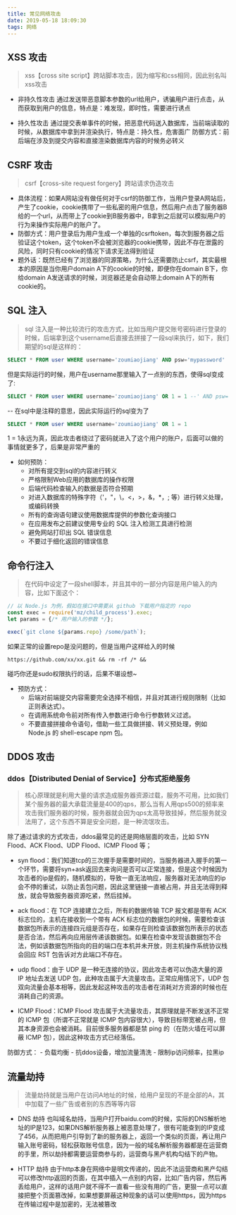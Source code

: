 ```yaml
---
title: 常见网络攻击
date: 2019-05-18 18:09:30
tags: 网络
---
```


## XSS 攻击
> xss【cross site script】跨站脚本攻击，因为缩写和css相同，因此别名叫xss攻击
- 非持久性攻击
    通过发送带恶意脚本参数的url给用户，诱骗用户进行点击，从而获取到用户的信息，特点是：难发现，即时性，需要进行诱点

- 持久性攻击
    通过提交表单事件的时候，把恶意代码送入数据库，当前端读取的时候，从数据库中拿到并渲染执行，特点是：持久性，危害面广
    防御方式：前后端在涉及到提交内容和直接渲染数据库内容的时候务必转义

## CSRF 攻击
> csrf【cross-site request forgery】跨站请求伪造攻击
- 具体流程：如果A网站没有做任何对于csrf的防御工作，当用户登录A网站后，产生了cookie，cookie携带了一些私密的用户信息，然后用户点击了服务器B给的一个url，从而带上了cookie到B服务器中，B拿到之后就可以模拟用户的行为来操作实际用户的账户了。
- 防御方式：用户登录后为用户生成一个单独的csrftoken，每次到服务器之后验证这个token，这个token不会被浏览器的cookie携带，因此不存在泄露的风险，同时只有cookie的情况下请求无法得到验证
- 题外话：既然已经有了浏览器的同源策略，为什么还需要防止csrf，其实最根本的原因是当你用户domain A下的cookie的时候，即便你在domain B下，你给domain A发送请求的时候，浏览器还是会自动带上domain A下的所有cookie的。

## SQL 注入
> sql 注入是一种比较流行的攻击方式，比如当用户提交账号密码进行登录的时候，后端拿到这个username后直接去拼接了一段sql来执行，如下，我们期望的sql是这样的：
```sql
SELECT * FROM user WHERE username='zoumiaojiang' AND psw='mypassword'
```
但是实际运行的时候，用户在username那里输入了一点别的东西，使得sql变成了:
```sql
SELECT * FROM user WHERE username='zoumiaojiang' OR 1 = 1 --' AND psw='xxxx'
```
-- 在sql中是注释的意思，因此实际运行的sql变为了
```sql
SELECT * FROM user WHERE username='zoumiaojiang' OR 1 = 1
```
1 = 1永远为真，因此攻击者绕过了密码就进入了这个用户的账户，后面可以做的事情就更多了，后果是非常严重的

- 如何预防：
    - 对所有提交到sql的内容进行转义
    - 严格限制Web应用的数据库的操作权限
    - 后端代码检查输入的数据是否符合预期
    - 对进入数据库的特殊字符（'，"，\，<，>，&，*，; 等）进行转义处理，或编码转换
    - 所有的查询语句建议使用数据库提供的参数化查询接口
    - 在应用发布之前建议使用专业的 SQL 注入检测工具进行检测
    - 避免网站打印出 SQL 错误信息
    - 不要过于细化返回的错误信息

## 命令行注入

> 在代码中设定了一段shell脚本，并且其中的一部分内容是用户输入的内容，比如下面这个：
```javascript
// 以 Node.js 为例，假如在接口中需要从 github 下载用户指定的 repo
const exec = require('mz/child_process').exec;
let params = {/* 用户输入的参数 */};

exec(`git clone ${params.repo} /some/path`);
```

如果正常的设置repo是没问题的，但是当用户这样给入的时候
```shell
https://github.com/xx/xx.git && rm -rf /* &&
```
碰巧你还是sudo权限执行的话，后果不堪设想~

- 预防方式：
    - 后端对前端提交内容需要完全选择不相信，并且对其进行规则限制（比如正则表达式）。
    - 在调用系统命令前对所有传入参数进行命令行参数转义过滤。
    - 不要直接拼接命令语句，借助一些工具做拼接、转义预处理，例如 Node.js 的 shell-escape npm 包。

## DDOS 攻击

### ddos【Distributed Denial of Service】分布式拒绝服务
> 核心原理就是利用大量的请求造成服务器资源过载，服务不可用，比如我们某个服务器的最大承载流量是400的qps，那么当有人用qps500的频率来攻击我们服务器的时候，服务器就会因为qps太高导致挂掉，然后服务就没法用了，这个东西不算是安全问题，是一种流氓攻击。

除了通过请求的方式攻击，ddos最常见的还是网络层面的攻击，比如 SYN Flood、ACK Flood、UDP Flood、ICMP Flood 等；

- syn flood：我们知道tcp的三次握手是需要时间的，当服务器进入握手的第一个环节，需要将syn+ask返回去来询问是否可以正常连接，但是这个时候因为攻击者的ip是假的，随机模拟的，导致一直无法响应，服务器对无法响应的ip会不停的重试，以防止丢包问题，因此这里链接一直被占用，并且无法得到释放，就会导致服务器资源吃紧，然后挂掉。

- ack flood：在 TCP 连接建立之后，所有的数据传输 TCP 报文都是带有 ACK 标志位的，主机在接收到一个带有 ACK 标志位的数据包的时候，需要检查该数据包所表示的连接四元组是否存在，如果存在则检查该数据包所表示的状态是否合法，然后再向应用层传递该数据包。如果在检查中发现该数据包不合法，例如该数据包所指向的目的端口在本机并未开放，则主机操作系统协议栈会回应 RST 包告诉对方此端口不存在。

- udp flood：由于 UDP 是一种无连接的协议，因此攻击者可以伪造大量的源 IP 地址去发送 UDP 包，此种攻击属于大流量攻击。正常应用情况下，UDP 包双向流量会基本相等，因此发起这种攻击的攻击者在消耗对方资源的时候也在消耗自己的资源。

- ICMP Flood：ICMP Flood 攻击属于大流量攻击，其原理就是不断发送不正常的 ICMP 包（所谓不正常就是 ICMP 包内容很大），导致目标带宽被占用，但其本身资源也会被消耗。目前很多服务器都是禁 ping 的（在防火墙在可以屏蔽 ICMP 包），因此这种攻击方式已经落伍。

防御方式：
    - 负载均衡
    - 抗ddos设备，增加流量清洗
    - 限制ip访问频率，拉黑ip


## 流量劫持

> 流量劫持就是当用户在访问A地址的时候，给用户呈现的不是全部的A，其中加载了一些广告或者别的东西等等内容

- DNS 劫持
    也叫域名劫持，当用户打开baidu.com的时候，实际的DNS解析地址的IP是123，如果DNS解析服务器上被恶意处理了，很有可能查到的IP变成了456，从而把用户引导到了新的服务器上，返回一个类似的页面，再让用户输入账号密码，轻松获取账号信息，因为一般的域名解析服务器都是在运营商的手里，所以劫持都需要运营商参与的，运营商与黑产机构勾结下的产物。
    
- HTTP 劫持
    由于http本身在网络中是明文传递的，因此不法运营商和黑产勾结可以修改http返回的页面，在其中插入一点别的内容，比如广告内容，然后再丢给用户，这样的话用户就不得不一直看一些没有用的广告，更狠一点可以直接把整个页面篡改掉，如果想要屏蔽这种现象的话可以使用https，因为https在传输过程中是加密的，无法被篡改

